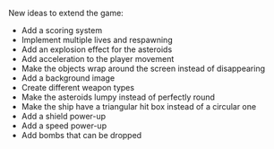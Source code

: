 New ideas to extend the game:

* Add a scoring system
* Implement multiple lives and respawning
* Add an explosion effect for the asteroids
* Add acceleration to the player movement
* Make the objects wrap around the screen instead of disappearing
* Add a background image
* Create different weapon types
* Make the asteroids lumpy instead of perfectly round
* Make the ship have a triangular hit box instead of a circular one
* Add a shield power-up
* Add a speed power-up
* Add bombs that can be dropped